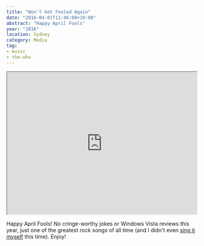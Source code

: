 ```yaml
---
title: "Won't Get Fooled Again"
date: "2016-04-01T11:46:00+10:00"
abstract: "Happy April Fools"
year: "2016"
location: Sydney
category: Media
tag:
- music
- the-who
---
```

<p></p>

<iframe width="500" height="375" src="https://www.youtube.com/embed/SHhrZgojY1Q"></iframe>

Happy April Fools! No cringe-worthy jokes or Windows Vista reviews this year, just one of the greatest rock songs of all time (and I didn't even [sing it myself] this time). Enjoy!

[sing it myself]: https://rubenerd.com/show295/ "Rubénerd Show 295: The tangentially Who episode"

